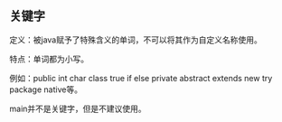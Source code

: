 ## 关键字

定义：被java赋予了特殊含义的单词，不可以将其作为自定义名称使用。

特点：单词都为小写。

例如：public int char class true if else private abstract extends new try package native等。

main并不是关键字，但是不建议使用。

